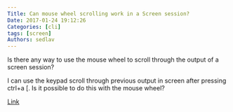 ```yaml
---
Title: Can mouse wheel scrolling work in a Screen session?
Date: 2017-01-24 19:12:26
Categories: [cli]
tags: [screen]
Authors: sedlav
---
```


Is there any way to use the mouse wheel to scroll through the output of a screen session?

I can use the keypad scroll through previous output in screen after pressing ctrl+a [. Is it possible to do this with the mouse wheel?

[Link](http://unix.stackexchange.com/questions/18006/can-mouse-wheel-scrolling-work-in-a-screen-session)
